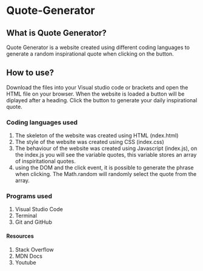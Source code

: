 # Quote-Generator

## What is Quote Generator?

Quote Generator is a website created using different coding languages to generate a random inspirational quote when clicking on the button.

## How to use?
Download the files into your Visual studio code or brackets and open the HTML file on your browser. When the website is loaded a button will be diplayed after a heading.
Click the button to generate your daily inspirational quote.

### Coding languages used

1. The skeleton of the website was created using HTML (ndex.html)
2. The style of the website was created using CSS (index.css)
3. The behaviour of the website was created using Javascript (index.js), on the index.js you will see the variable quotes, this variable stores an array of inspiritational quotes.
4. using the DOM and the click event, it is possible to generate the phrase when clicking. The Math.random will randomly select the quote from the array.

### Programs used

1. Visual Studio Code
2. Terminal
3. Git and GitHub

#### Resources

1. Stack Overflow
2. MDN Docs
3. Youtube
